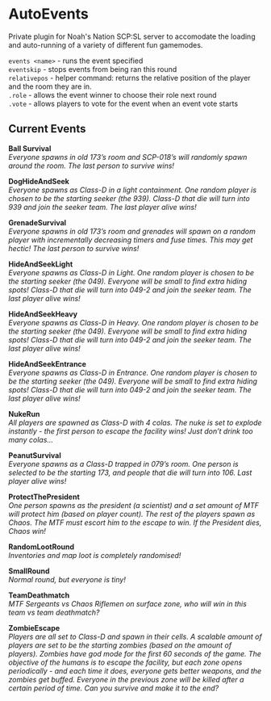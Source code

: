 # AutoEvents

Private plugin for Noah's Nation SCP:SL server to accomodate the loading and auto-running of a variety of different fun gamemodes.  
  
``events <name>`` - runs the event specified  
``eventskip`` - stops events from being ran this round  
``relativepos`` - helper command: returns the relative position of the player and the room they are in.  
``.role`` - allows the event winner to choose their role next round  
``.vote`` - allows players to vote for the event when an event vote starts  

## Current Events

**Ball Survival**  
*Everyone spawns in old 173’s room and SCP-018’s will randomly spawn around the room. The last person to survive wins!*

**DogHideAndSeek**  
*Everyone spawns as Class-D in a light containment. One random player is chosen to be the starting seeker (the 939). Class-D that die will turn into 939 and join the seeker team. The last player alive wins!*

**GrenadeSurvival**  
*Everyone spawns in old 173’s room and grenades will spawn on a random player with incrementally decreasing timers and fuse times. This may get hectic! The last person to survive wins!*

**HideAndSeekLight**  
*Everyone spawns as Class-D in Light. One random player is chosen to be the starting seeker (the 049). Everyone will be small to find extra hiding spots! Class-D that die will turn into 049-2 and join the seeker team. The last player alive wins!*

**HideAndSeekHeavy**  
*Everyone spawns as Class-D in Heavy. One random player is chosen to be the starting seeker (the 049). Everyone will be small to find extra hiding spots! Class-D that die will turn into 049-2 and join the seeker team. The last player alive wins!*

**HideAndSeekEntrance**  
*Everyone spawns as Class-D in Entrance. One random player is chosen to be the starting seeker (the 049). Everyone will be small to find extra hiding spots! Class-D that die will turn into 049-2 and join the seeker team. The last player alive wins!*

**NukeRun**  
*All players are spawned as Class-D with 4 colas. The nuke is set to explode instantly - the first person to escape the facility wins! Just don’t drink too many colas…*

**PeanutSurvival**  
*Everyone spawns as a Class-D trapped in 079’s room. One person is selected to be the starting 173, and people that die will turn into 106. Last player alive wins!*

**ProtectThePresident**  
*One person spawns as the president (a scientist) and a set amount of MTF will protect him (based on player count). The rest of the players spawn as Chaos. The MTF must escort him to the escape to win. If the President dies, Chaos win!*

**RandomLootRound**  
*Inventories and map loot is completely randomised!*

**SmallRound**  
*Normal round, but everyone is tiny!*

**TeamDeathmatch**  
*MTF Sergeants vs Chaos Riflemen on surface zone, who will win in this team vs team deathmatch?*

**ZombieEscape**  
*Players are all set to Class-D and spawn in their cells. A scalable amount of players are set to be the starting zombies (based on the amount of players). Zombies have god mode for the first 60 seconds of the game. The objective of the humans is to escape the facility, but each zone opens periodically - and each time it does, everyone gets better weapons, and the zombies get buffed. Everyone in the previous zone will be killed after a certain period of time. Can you survive and make it to the end?*
